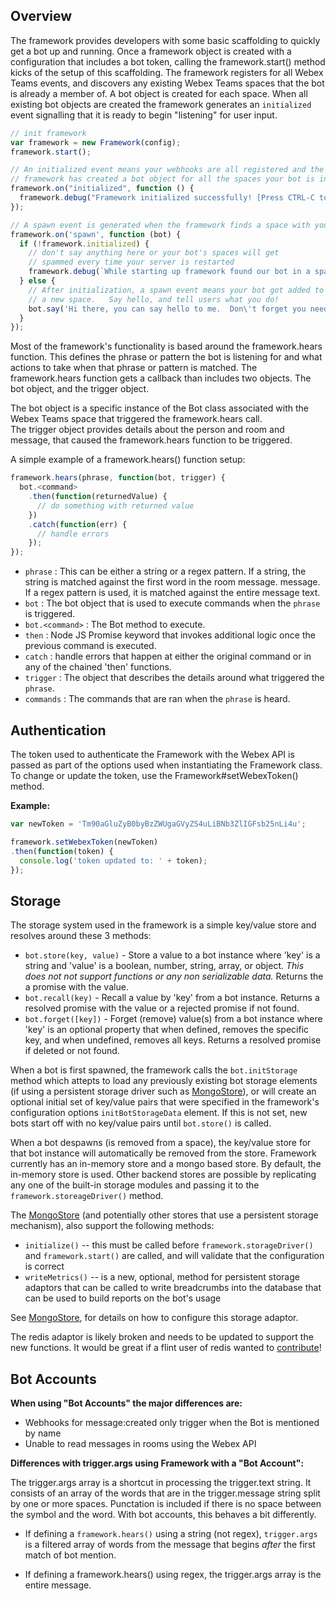 ## Overview

The framework provides developers with some basic scaffolding to quickly get a bot up and running.  Once a framework object is created with a configuration that includes a bot token, calling the framework.start() method kicks of the setup of this scaffolding.   The framework registers for all Webex Teams events, and discovers any existing Webex Teams spaces that the bot is already a member of.  A bot object is created for each space.  When all existing bot objects are created the framework generates an `initialized` event signalling that it is ready to begin "listening" for user input.



```js
// init framework
var framework = new Framework(config);
framework.start();

// An initialized event means your webhooks are all registered and the 
// framework has created a bot object for all the spaces your bot is in
framework.on("initialized", function () {
  framework.debug("Framework initialized successfully! [Press CTRL-C to quit]");
});

// A spawn event is generated when the framework finds a space with your bot in it
framework.on('spawn', function (bot) {
  if (!framework.initialized) {
    // don't say anything here or your bot's spaces will get 
    // spammed every time your server is restarted
    framework.debug(`While starting up framework found our bot in a space called: ${bot.room.title}`);
  } else {
    // After initialization, a spawn event means your bot got added to 
    // a new space.   Say hello, and tell users what you do!
    bot.say('Hi there, you can say hello to me.  Don\'t forget you need to mention me in a group space!');
  }
});
```

Most of the framework's functionality is based around the framework.hears function. This
defines the phrase or pattern the bot is listening for and what actions to take
when that phrase or pattern is matched. The framework.hears function gets a callback
than includes two objects. The bot object, and the trigger object.

The bot object is a specific instance of the Bot class associated with the Webex Teams space that triggered the framework.hears call.  
The trigger object provides details about the person and room and message, that caused the framework.hears function to be triggered.

A simple example of a framework.hears() function setup:

```js
framework.hears(phrase, function(bot, trigger) {
  bot.<command>
    .then(function(returnedValue) {
      // do something with returned value
    })
    .catch(function(err) {
      // handle errors
    });
});
```

* `phrase` : This can be either a string or a regex pattern.
If a string, the string is matched against the first word in the room message.
message.
If a regex pattern is used, it is matched against the entire message text.
* `bot` : The bot object that is used to execute commands when the `phrase` is
triggered.
* `bot.<command>` : The Bot method to execute.
* `then` : Node JS Promise keyword that invokes additional logic once the
previous command is executed.
* `catch` : handle errors that happen at either the original command or in any
of the chained 'then' functions.
* `trigger` : The object that describes the details around what triggered the
`phrase`.
* `commands` : The commands that are ran when the `phrase` is heard.

## Authentication
The token used to authenticate the Framework with the Webex API is passed as part of the
options used when instantiating the Framework class. To change or update the
token, use the Framework#setWebexToken() method.

**Example:**

```js
var newToken = 'Tm90aGluZyB0byBzZWUgaGVyZS4uLiBNb3ZlIGFsb25nLi4u';

framework.setWebexToken(newToken)
.then(function(token) {
  console.log('token updated to: ' + token);
});
```

## Storage
The storage system used in the framework is a simple key/value store and resolves around these 3 methods:

* `bot.store(key, value)` - Store a value to a bot instance where 'key' is a
  string and 'value' is a boolean, number, string, array, or object. *This does
  not not support functions or any non serializable data.* Returns the a promise
  with the value.
* `bot.recall(key)` - Recall a value by 'key' from a bot instance. Returns a
  resolved promise with the value or a rejected promise if not found.
* `bot.forget([key])` - Forget (remove) value(s) from a bot instance where 'key'
  is an optional property that when defined, removes the specific key, and when
  undefined, removes all keys. Returns a resolved promise if deleted or not found.

When a bot is first spawned, the framework calls the `bot.initStorage` method which attepts to load any previously existing bot storage elements (if using a persistent storage driver such as [MongoStore](#MongoStore)), or will create an optional initial set of key/value pairs that were specified in the framework's configuration options `initBotStorageData` element.   If this is not set, new bots start off with no key/value pairs until `bot.store()` is called.

When a bot despawns (is removed from a space), the key/value store for that bot
instance will automatically be removed from the store. Framework currently has an
in-memory store and a mongo based store. By default, the in-memory store is
used. Other backend stores are possible by replicating any one of the built-in
storage modules and passing it to the `framework.storeageDriver()` method. 

The [MongoStore](#MongoStore) (and potentially other stores that use a persistent storage mechanism), also support the following methods:

* `initialize()` -- this must be called before `framework.storageDriver()` and `framework.start()` are called, and will validate that the configuration is correct
* `writeMetrics()` -- is a new, optional, method for persistent storage adaptors that can be called to write breadcrumbs into the database that can be used to build reports on the bot's usage

See [MongoStore](#MongoStore), for details on how to configure this storage adaptor.

The redis adaptor is likely broken and needs to be updated to support the new functions.   It would be great if a flint user of redis wanted to [contribute](./contributing.md)!


## Bot Accounts

**When using "Bot Accounts" the major differences are:**

* Webhooks for message:created only trigger when the Bot is mentioned by name
* Unable to read messages in rooms using the Webex API

**Differences with trigger.args using Framework with a "Bot Account":**

The trigger.args array is a shortcut in processing the trigger.text string. It
consists of an array of the words that are in the trigger.message string split
by one or more spaces. Punctation is included if there is no space between the
symbol and the word. With bot accounts, this behaves a bit differently.

* If defining a `framework.hears()` using a string (not regex), `trigger.args` is a
  filtered array of words from the message that begins *after* the first match of
  bot mention.

* If defining a framework.hears() using regex, the trigger.args array is the entire
  message.
